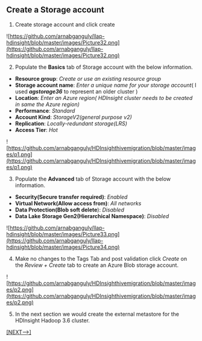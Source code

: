 

## Create a Storage account 

1. Create storage account and click create

![https://github.com/arnabganguly/llap-hdinsight/blob/master/images/Picture32.png](https://github.com/arnabganguly/llap-hdinsight/blob/master/images/Picture32.png)


2. Populate the  **Basics**  tab of Storage account with the below information.

-   **Resource group**:  _Create or use an existing resource group_
-   **Storage account name**:  _Enter a unique name for your storage account_( I used ***agstorage36*** to represent an older cluster )
-   **Location**:  _Enter an Azure region( HDInsight cluster needs to be created in same the Azure region)_
-   **Performance**:  _Standard_
-   **Account Kind**:  _StorageV2(general purpose v2)_
-   **Replication**:  _Locally-redundant storage(LRS)_
-   **Access Tier**:  _Hot_


![https://github.com/arnabganguly/HDInsighthivemigration/blob/master/images/p1.png](https://github.com/arnabganguly/HDInsighthivemigration/blob/master/images/p1.png)

3. Populate the  **Advanced**  tab of Storage account with the below information.

-   **Security(Secure transfer required)**:  _Enabled_
-   **Virtual Network(Allow access from)**:  _All networks_
-   **Data Protection(Blob soft delete**):  _Disabled_
-   **Data Lake Storage Gen2(Hierarchical Namespace)**:  _Disabled_


![https://github.com/arnabganguly/llap-hdinsight/blob/master/images/Picture33.png](https://github.com/arnabganguly/llap-hdinsight/blob/master/images/Picture34.png)

4. Make no changes to the Tags Tab and post validation click _Create_ on the _Review + Create_ tab to create an Azure Blob storage account.

![https://github.com/arnabganguly/HDInsighthivemigration/blob/master/images/p2.png](https://github.com/arnabganguly/HDInsighthivemigration/blob/master/images/p2.png)

5. In the next section we would create the external metastore for the HDInsight Hadoop 3.6 cluster.

[\[NEXT-->\]](https://github.com/arnabganguly/HDInsighthivemigration/blob/master/CreateHDInsightcluster.md)


<!--stackedit_data:
eyJoaXN0b3J5IjpbODE5NjcwNzgsMzk4ODM0Mjg1XX0=
-->